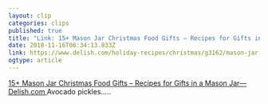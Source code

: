 ```yaml
---
layout: clip 
categories: clips 
published: true 
title: "Link: 15+ Mason Jar Christmas Food Gifts – Recipes for Gifts in a Mason Jar—Delish.com" 
date: 2018-11-16T06:34:13.833Z 
link: https://www.delish.com/holiday-recipes/christmas/g3162/mason-jar-food-gifts/?slide=11 
ogtype: article 
---
```

[ 15+ Mason Jar Christmas Food Gifts – Recipes for Gifts in a Mason Jar—Delish.com ]( https://www.delish.com/holiday-recipes/christmas/g3162/mason-jar-food-gifts/?slide=11 ) 
Avocado pickles.....